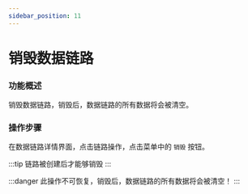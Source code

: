 ```yaml
---
sidebar_position: 11
---
```


# 销毁数据链路

### 功能概述

销毁数据链路，销毁后，数据链路的所有数据将会被清空。

### 操作步骤

在数据链路详情界面，点击链路操作，点击菜单中的 `销毁` 按钮。

:::tip
链路被创建后才能够销毁
:::

:::danger
此操作不可恢复，销毁后，数据链路的所有数据将会被清空！
:::
